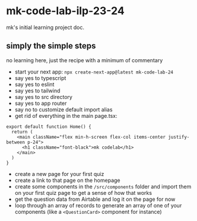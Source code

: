 # mk-code-lab-ilp-23-24

mk's initial learning project doc.

## simply the simple steps

no learning here, just the recipe with a minimum of commentary

- start your next app: `npx create-next-app@latest mk-code-lab-24`
- say yes to typescript
- say yes to eslint
- say yes to tailwind
- say yes to src directory
- say yes to app router
- say no to customize default import alias
- get rid of everything in the main page.tsx:

```
export default function Home() {
  return (
    <main className="flex min-h-screen flex-col items-center justify-between p-24">
      <h1 className="font-black">mk codelab</h1>
    </main>
  )
}

```
- create a new page for your first quiz
- create a link to that page on the homepage
- create some components in the `/src/components` folder and import them on your first quiz page to get a sense of how that works
- get the question data from Airtable and log it on the page for now
- loop through an array of records to generate an array of one of your components (like a `<QuestionCard>` component for instance)

